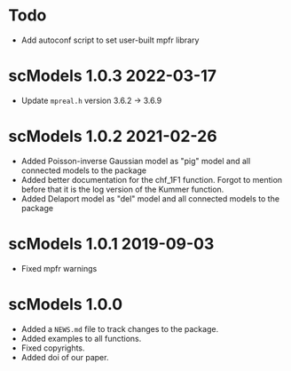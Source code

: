 # Todo
* Add autoconf script to set user-built mpfr library

# scModels 1.0.3 2022-03-17
* Update `mpreal.h` version 3.6.2 -> 3.6.9

# scModels 1.0.2 2021-02-26
* Added Poisson-inverse Gaussian model as "pig" model and all connected models to the package
* Added better documentation for the chf_1F1 function. Forgot to mention before that it is the log version of the Kummer function.
* Added Delaport model as "del" model and all connected models to the package

# scModels 1.0.1 2019-09-03

* Fixed mpfr warnings


# scModels 1.0.0

* Added a `NEWS.md` file to track changes to the package.
* Added examples to all functions.
* Fixed copyrights.
* Added doi of our paper.

